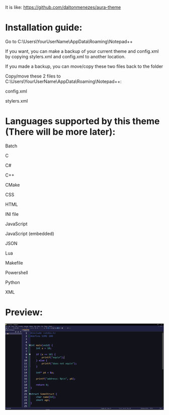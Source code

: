 It is like: https://github.com/daltonmenezes/aura-theme

# Installation guide:

Go to C:\Users\YourUserName\AppData\Roaming\Notepad++

If you want, you can make a backup of your current theme and config.xml by copying stylers.xml and config.xml to another location.

If you made a backup, you can move/copy these two files back to the folder

Copy/move these 2 files to C:\Users\YourUserName\AppData\Roaming\Notepad++:

config.xml

stylers.xml

# Languages supported by this theme (There will be more later):

Batch

C

C#

C++

CMake

CSS

HTML

INI file

JavaScript

JavaScript (embedded)

JSON

Lua

Makefile

Powershell

Python

XML

# Preview:

![image](preview.png)
